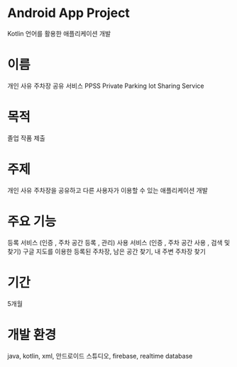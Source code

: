 # Android App Project 
  Kotlin 언어를 활용한 애플리케이션 개발

# 이름
  개인 사유 주차장 공유 서비스 PPSS
  Private Parking lot Sharing Service
  
# 목적
  졸업 작품 제출

# 주제
  개인 사유 주차장을 공유하고 다른 사용자가 이용할 수 있는 애플리케이션 개발

# 주요 기능
  등록 서비스 (인증 , 주차 공간 등록 , 관리)
  사용 서비스 (인증 , 주차 공간 사용 , 검색 및 찾기)
  구글 지도를 이용한 등록된 주차장, 남은 공간 찾기, 내 주변 주차장 찾기

# 기간
  5개월

# 개발 환경
  java, kotlin, xml, 안드로이드 스튜디오, firebase, realtime database

